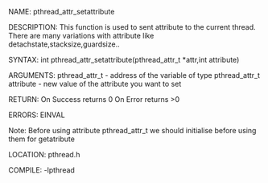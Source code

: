 NAME: pthread_attr_setattribute

DESCRIPTION: This function is used to sent attribute to the current thread. There are many variations
             with attribute like detachstate,stacksize,guardsize..

SYNTAX: int pthread_attr_setattribute(pthread_attr_t *attr,int attribute)
       

ARGUMENTS: pthread_attr_t         -  address of the variable of type pthread_attr_t
           attribute              -  new value of the attribute you want to set 
          

RETURN:   On Success returns 0
          On Error returns >0

ERRORS:  EINVAL

Note: Before using attribute pthread_attr_t we should initialise before using them for getatribute

LOCATION: pthread.h

COMPILE: -lpthread
